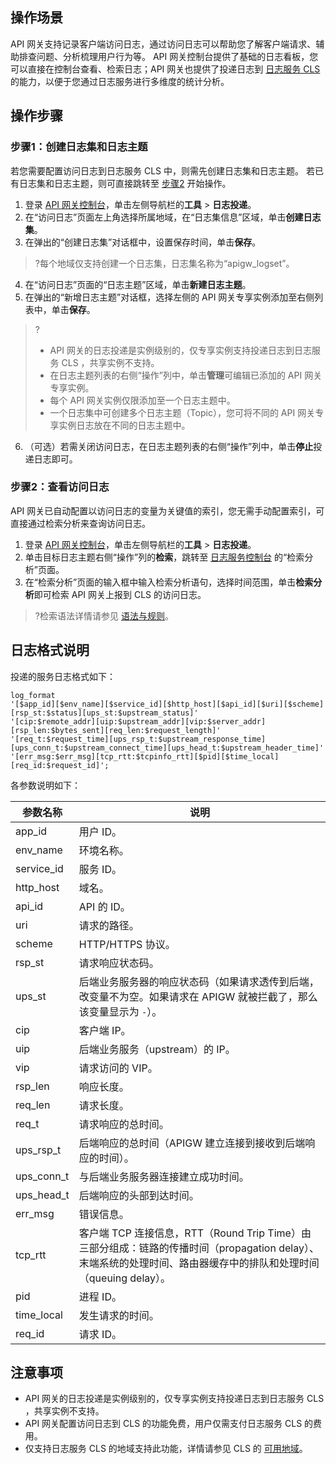 ## 操作场景
API 网关支持记录客户端访问日志，通过访问日志可以帮助您了解客户端请求、辅助排查问题、分析梳理用户行为等。
API 网关控制台提供了基础的日志看板，您可以直接在控制台查看、检索日志；API 网关也提供了投递日志到 [日志服务 CLS](https://console.cloud.tencent.com/cls) 的能力，以便于您通过日志服务进行多维度的统计分析。

## 操作步骤
### 步骤1：创建日志集和日志主题[](id:step1)
若您需要配置访问日志到日志服务 CLS 中，则需先创建日志集和日志主题。
若已有日志集和日志主题，则可直接跳转至 [步骤2](#step2) 开始操作。
1. 登录 [API 网关控制台](https://console.cloud.tencent.com/apigateway)，单击左侧导航栏的**工具** > **日志投递**。
2. 在“访问日志”页面左上角选择所属地域，在“日志集信息”区域，单击**创建日志集**。
3. 在弹出的“创建日志集”对话框中，设置保存时间，单击**保存**。
>?每个地域仅支持创建一个日志集，日志集名称为“apigw_logset”。
4. 在“访问日志”页面的“日志主题”区域，单击**新建日志主题**。
5. 在弹出的“新增日志主题”对话框，选择左侧的 API 网关专享实例添加至右侧列表中，单击**保存**。
>?
>- API 网关的日志投递是实例级别的，仅专享实例支持投递日志到日志服务 CLS ，共享实例不支持。
>- 在日志主题列表的右侧“操作”列中，单击**管理**可编辑已添加的 API 网关专享实例。
>- 每个 API 网关实例仅限添加至一个日志主题中。
>- 一个日志集中可创建多个日志主题（Topic），您可将不同的 API 网关专享实例日志放在不同的日志主题中。
6. （可选）若需关闭访问日志，在日志主题列表的右侧“操作”列中，单击**停止**投递日志即可。

### 步骤2：查看访问日志[](id:step2)
API 网关已自动配置以访问日志的变量为关键值的索引，您无需手动配置索引，可直接通过检索分析来查询访问日志。
1. 登录 [API 网关控制台](https://console.cloud.tencent.com/apigateway)，单击左侧导航栏的**工具** > **日志投递**。
2. 单击目标日志主题右侧“操作”列的**检索**，跳转至 [日志服务控制台](https://console.cloud.tencent.com/cls/search) 的“检索分析”页面。
3. 在“检索分析”页面的输入框中输入检索分析语句，选择时间范围，单击**检索分析**即可检索 API 网关上报到 CLS 的访问日志。
>?检索语法详情请参见 [语法与规则](https://intl.cloud.tencent.com/document/product/614/37803)。

## 日志格式说明
投递的服务日志格式如下：
```LOG
log_format  
'[$app_id][$env_name][$service_id][$http_host][$api_id][$uri][$scheme][rsp_st:$status][ups_st:$upstream_status]'
'[cip:$remote_addr][uip:$upstream_addr][vip:$server_addr][rsp_len:$bytes_sent][req_len:$request_length]' 
'[req_t:$request_time][ups_rsp_t:$upstream_response_time][ups_conn_t:$upstream_connect_time][ups_head_t:$upstream_header_time]'
'[err_msg:$err_msg][tcp_rtt:$tcpinfo_rtt][$pid][$time_local][req_id:$request_id]';
```
各参数说明如下：

| 参数名称 | 说明 |
|---------|---------|
| app_id | 用户 ID。 | 
| env_name |环境名称。|
| service_id | 服务 ID。|
| http_host | 域名。|
| api_id | API 的 ID。 |
| uri |请求的路径。|
| scheme |  HTTP/HTTPS 协议。|
| rsp_st | 请求响应状态码。 |
| ups_st | 后端业务服务器的响应状态码（如果请求透传到后端，改变量不为空。如果请求在 APIGW 就被拦截了，那么该变量显示为 `-`）。|
| cip |    客户端 IP。|
| uip |     后端业务服务（upstream）的 IP。
| vip |    请求访问的 VIP。|
| rsp_len | 响应长度。 |
| req_len | 请求长度。| 
| req_t | 请求响应的总时间。|
| ups_rsp_t | 后端响应的总时间（APIGW 建立连接到接收到后端响应的时间）。|
| ups_conn_t |与后端业务服务器连接建立成功时间。|
| ups_head_t |后端响应的头部到达时间。|
| err_msg |   错误信息。|
| tcp_rtt |   客户端 TCP 连接信息，RTT（Round Trip Time）由三部分组成：链路的传播时间（propagation delay）、末端系统的处理时间、路由器缓存中的排队和处理时间（queuing delay）。|
| pid | 进程 ID。 |
| time_local | 发生请求的时间。 |
| req_id | 请求 ID。 |

## 注意事项
- API 网关的日志投递是实例级别的，仅专享实例支持投递日志到日志服务 CLS ，共享实例不支持。
- API 网关配置访问日志到 CLS 的功能免费，用户仅需支付日志服务 CLS 的费用。
- 仅支持日志服务 CLS 的地域支持此功能，详情请参见 CLS 的 [可用地域](https://intl.cloud.tencent.com/document/product/614/18940)。
